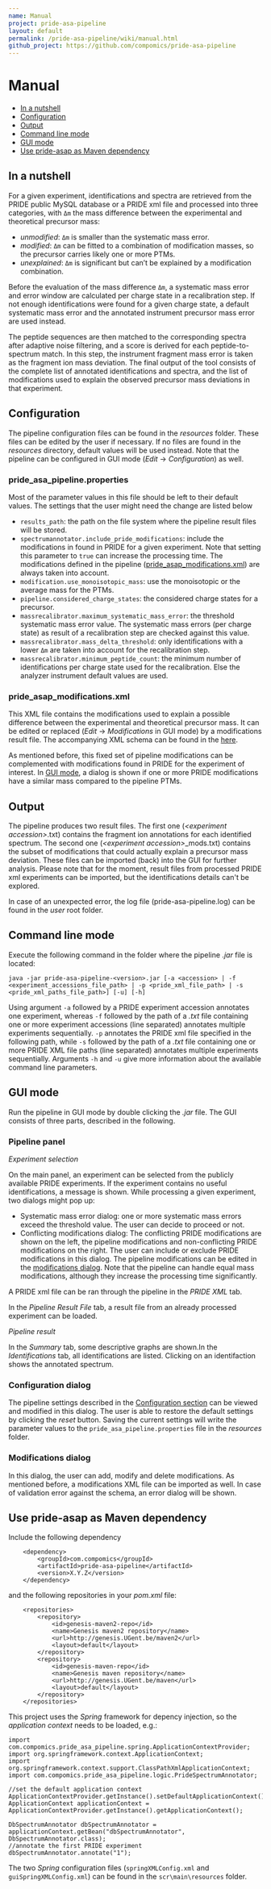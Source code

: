 ```yaml
---
name: Manual
project: pride-asa-pipeline
layout: default
permalink: /pride-asa-pipeline/wiki/manual.html
github_project: https://github.com/compomics/pride-asa-pipeline
---
```


# Manual

  * [In a nutshell](#in-a-netshell)
  * [Configuration](#configuration)
  * [Output](#output)
  * [Command line mode](#command-line-mode)
  * [GUI mode](#gui-mode)
  * [Use pride-asap as Maven dependency](#use-pride-asap-as-maven-dependency)

## In a nutshell
For a given experiment, identifications and spectra are retrieved from the PRIDE public MySQL database or a PRIDE xml file and processed into three categories, with `Δm` the mass difference between the experimental and theoretical precursor mass:

  * _unmodified_: `Δm` is smaller than the systematic mass error.
  * _modified_: `Δm` can be fitted to a combination of modification masses, so the precursor carries likely one or more PTMs.   
  * _unexplained_: `Δm` is significant but can’t be explained by a modification combination.  

Before the evaluation of the mass difference `Δm`, a systematic mass error and error window are calculated per charge state in a recalibration step. If not enough identifications were found for a given charge state, a default systematic mass error and the annotated instrument precursor mass error are used instead.    

The peptide sequences are then matched to the corresponding spectra after adaptive noise filtering, and a score is derived for each peptide-to-spectrum match. In this step, the instrument fragment mass error is taken as the fragment ion mass deviation. The final output of the tool consists of the complete list of annotated identifications and spectra, and the list of modifications used to explain the observed precursor mass deviations in that experiment.

## Configuration
The pipeline configuration files can be found in the _resources_ folder. These files can be edited by the user if necessary. If no files are found in the _resources_ directory, default values will be used instead. Note that the pipeline can be configured in GUI mode (_Edit_ -> _Configuration_) as well. 

### pride_asa_pipeline.properties
Most of the parameter values in this file should be left to their default values. The settings that the user might need the change are listed below

  * `results_path`: the path on the file system where the pipeline result files will be stored.
  * `spectrumannotator.include_pride_modifications`: include the modifications in found in PRIDE for a given experiment. Note that setting this parameter to `true` can increase the processing time. The modifications defined in the pipeline ([pride_asap_modifications.xml](#pride_asap_modificationsxml)) are always taken into account.  
  * `modification.use_monoisotopic_mass`: use the monoisotopic or the average mass for the PTMs.
  * `pipeline.considered_charge_states`: the considered charge states for a precursor.
  * `massrecalibrator.maximum_systematic_mass_error`: the threshold systematic mass error value. The systematic mass errors (per charge state) as result of a recalibration step are checked against this value.
  * `massrecalibrator.mass_delta_threshold`: only identifications with a lower `Δm` are taken into account for the recalibration step.  
  * `massrecalibrator.minimum_peptide_count`: the minimum number of identifications per charge state used for the recalibration. Else the analyzer instrument default values are used.

### pride_asap_modifications.xml
This XML file contains the modifications used to explain a possible difference between the experimental and theoretical precursor mass. It can be edited or replaced (_Edit_ -> _Modifications_ in GUI mode) by a modifications result file. The accompanying XML schema can be found in the [here](http://genesis.ugent.be/uvpublicdata/pride-asa-pipeline/modifications.xsd). 

As mentioned before, this fixed set of pipeline modifications can be complemented with modifications found in PRIDE for the experiment of interest. In [GUI mode](#gui-mode), a dialog is shown if one or more PRIDE modifications have a similar mass compared to the pipeline PTMs.
## Output
The pipeline produces two result files. The first one (_\<experiment accession\>_.txt) contains the fragment ion annotations for each identified spectrum. The second one (_\<experiment accession\>_\_mods.txt) contains the subset of modifications that could actually explain a precursor mass deviation. These files can be imported (back) into the GUI for further analysis. Please note that for the moment, result files from processed PRIDE xml experiments can be imported, but the identifications details can't be explored.

In case of an unexpected error, the log file (pride-asa-pipeline.log) can be found in the _user_ root folder.

## Command line mode
Execute the following command in the folder where the pipeline _.jar_ file is located:

```
java -jar pride-asa-pipeline-<version>.jar [-a <accession> | -f <experiment_accessions_file_path> | -p <pride_xml_file_path> | -s <pride_xml_paths_file_path>] [-u] [-h]
```

Using argument `-a` followed by a PRIDE experiment accession annotates one experiment, whereas `-f` followed by the path of a _.txt_ file containing one or more experiment accessions (line separated) annotates multiple experiments sequentially. `-p` annotates the PRIDE xml file specified in the following path, while `-s` followed by the path of a _.txt_ file containing one or more PRIDE XML file paths (line separated) annotates multiple experiments sequentially. Arguments `-h` and `-u` give more information about the available command line parameters.

## GUI mode
Run the pipeline in GUI mode by double clicking the _.jar_ file. The GUI consists of three parts, described in the following.

### Pipeline panel

*Experiment selection*

On the main panel, an experiment can be selected from the publicly available PRIDE experiments. If the experiment contains no useful identifications, a message is shown. While processing a given experiment, two dialogs might pop up:

  * Systematic mass error dialog: one or more systematic mass errors exceed the threshold value. The user can decide to proceed or not.
  * Conflicting modifications dialog: The conflicting PRIDE modifications are shown on the left, the pipeline modifications and non-conflicting PRIDE modifications on the right. The user can include or exclude PRIDE modifications in this dialog. The pipeline modifications can be edited in the [modifications dialog](#modifications-dialog). Note that the pipeline can handle equal mass modifications, although they increase the processing time significantly. 

A PRIDE xml file can be ran through the pipeline in the _PRIDE XML_ tab. 

In the _Pipeline Result File_ tab, a result file from an already processed experiment can be loaded.

*Pipeline result*

In the _Summary_ tab, some descriptive graphs are shown.In the _Identifications_ tab, all identifications are listed. Clicking on an identifaction shows the annotated spectrum.

### Configuration dialog
The pipeline settings described in the [Configuration section](#configuration) can be viewed and modified in this dialog. The user is able to restore the default settings by clicking the _reset_ button. Saving the current settings will write the parameter values to the `pride_asa_pipeline.properties` file in the _resources_ folder.

### Modifications dialog
In this dialog, the user can add, modify and delete modifications. As mentioned before, a modifications XML file can be imported as well. In case of validation error against the schema, an error dialog will be shown.

## Use pride-asap as Maven dependency
Include the following dependency

```
    <dependency>
        <groupId>com.compomics</groupId>
        <artifactId>pride-asa-pipeline</artifactId>
        <version>X.Y.Z</version>
    </dependency>
```

and the following repositories in your _pom.xml_ file:

```
    <repositories>                   
        <repository>
            <id>genesis-maven2-repo</id>
            <name>Genesis maven2 repository</name>
            <url>http://genesis.UGent.be/maven2</url>
            <layout>default</layout>
        </repository>
        <repository>
            <id>genesis-maven-repo</id>
            <name>Genesis maven repository</name>
            <url>http://genesis.UGent.be/maven</url>
            <layout>default</layout>
        </repository>                
    </repositories>
```

This project uses the _Spring_ framework for depency injection, so the _application context_ needs to be loaded, e.g.:

```
import com.compomics.pride_asa_pipeline.spring.ApplicationContextProvider;
import org.springframework.context.ApplicationContext;
import org.springframework.context.support.ClassPathXmlApplicationContext;
import com.compomics.pride_asa_pipeline.logic.PrideSpectrumAnnotator;

//set the default application context
ApplicationContextProvider.getInstance().setDefaultApplicationContext();
ApplicationContext applicationContext = ApplicationContextProvider.getInstance().getApplicationContext();

DbSpectrumAnnotator dbSpectrumAnnotator = applicationContext.getBean("dbSpectrumAnnotator", DbSpectrumAnnotator.class);
//annotate the first PRIDE experiment
dbSpectrumAnnotator.annotate("1"); 
```

The two _Spring_ configuration files (`springXMLConfig.xml` and `guiSpringXMLConfig.xml`) can be found in the `scr\main\resources` folder.